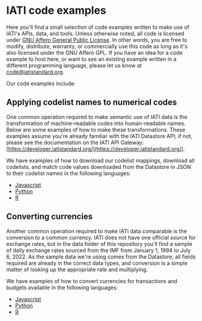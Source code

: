 # IATI code examples

Here you'll find a small selection of code examples written to make use of IATI's APIs, data, and tools. Unless otherwise noted, all code is licensed under [GNU Affero General Public License](https://www.gnu.org/licenses/agpl-3.0.en.html). In other words, you are free to modify, distribute, warranty, or commercially use this code as long as it's also licensed under the GNU Affero GPL. If you have an idea for a code example to host here, or want to see an existing example written in a different programming language, please let us know at [code@iatistandard.org](mailto:code@iatistandard.org).

Our code examples include:

## Applying codelist names to numerical codes

One common operation required to make semantic use of IATI data is the transformation of machine-readable codes into human-readable names. Below are some examples of how to make these transformations. These examples assume you're already familiar with the IATI Datastore API; if not, please see the documentation on the IATI API Gateway: [https://developer.iatistandard.org/](https://developer.iatistandard.org/).

We have examples of how to download our codelist mappings, download all codelists, and match code values downloaded from the Datastore in JSON to their codelist names in the following languages:

- [Javascript](/Javascript/codelists/index.js)
- [Python](/Python/codelists/index.py)
- [R](/R/codelists/index.R)

## Converting currencies

Another common operation required to make IATI data comparable is the conversion to a common currency. IATI does not have one official source for exchange rates, but in the data folder of this repository you'll find a sample of daily exchange rates sourced from the IMF from January 1, 1994 to July 6, 2022. As the sample data we're using comes from the Datastore, all fields required are already in the correct data types, and conversion is a simple matter of looking up the appropriate rate and multiplying.

We have examples of how to convert currencies for transactions and budgets available in the following languages:

- [Javascript](/Javascript/currency/index.js)
- [Python](/Python/currency/index.py)
- [R](/R/currency/index.R)